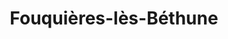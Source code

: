 ---
title: Fouquières-lès-Béthune
url: /fouquieres-les-bethune/
latitude: 50.511
longitude: 2.622
---